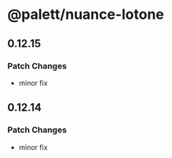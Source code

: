 # @palett/nuance-lotone

## 0.12.15

### Patch Changes

- minor fix

## 0.12.14

### Patch Changes

- minor fix
